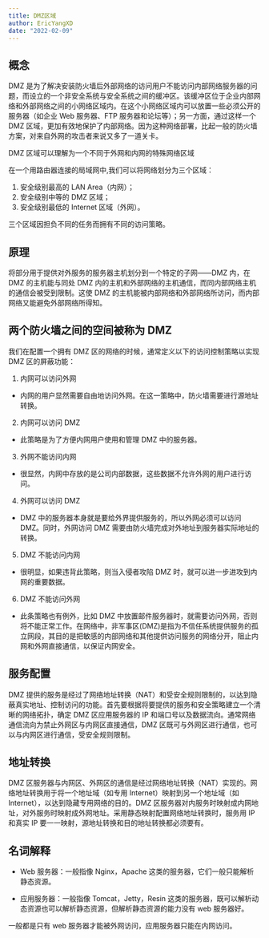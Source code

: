 ```yaml
---
title: DMZ区域
author: EricYangXD
date: "2022-02-09"
---
```


## 概念

DMZ 是为了解决安装防火墙后外部网络的访问用户不能访问内部网络服务器的问题，而设立的一个非安全系统与安全系统之间的缓冲区。该缓冲区位于企业内部网络和外部网络之间的小网络区域内。在这个小网络区域内可以放置一些必须公开的服务器（如企业 Web 服务器、FTP 服务器和论坛等）；另一方面，通过这样一个 DMZ 区域，更加有效地保护了内部网络。因为这种网络部署，比起一般的防火墙方案，对来自外网的攻击者来说又多了一道关卡。

DMZ 区域可以理解为一个不同于外网和内网的特殊网络区域

在一个用路由器连接的局域网中,我们可以将网络划分为三个区域：

1. 安全级别最高的 LAN Area（内网）；
2. 安全级别中等的 DMZ 区域；
3. 安全级别最低的 Internet 区域（外网）。

三个区域因担负不同的任务而拥有不同的访问策略。

## 原理

将部分用于提供对外服务的服务器主机划分到一个特定的子网——DMZ 内，在 DMZ 的主机能与同处 DMZ 内的主机和外部网络的主机通信，而同内部网络主机的通信会被受到限制。这使 DMZ 的主机能被内部网络和外部网络所访问，而内部网络又能避免外部网络所得知。

## 两个防火墙之间的空间被称为 DMZ

我们在配置一个拥有 DMZ 区的网络的时候，通常定义以下的访问控制策略以实现 DMZ 区的屏蔽功能：

1. 内网可以访问外网

-   内网的用户显然需要自由地访问外网。在这一策略中，防火墙需要进行源地址转换。

2. 内网可以访问 DMZ

-   此策略是为了方便内网用户使用和管理 DMZ 中的服务器。

3. 外网不能访问内网

-   很显然，内网中存放的是公司内部数据，这些数据不允许外网的用户进行访问。

4. 外网可以访问 DMZ

-   DMZ 中的服务器本身就是要给外界提供服务的，所以外网必须可以访问 DMZ。同时，外网访问 DMZ 需要由防火墙完成对外地址到服务器实际地址的转换。

5. DMZ 不能访问内网

-   很明显，如果违背此策略，则当入侵者攻陷 DMZ 时，就可以进一步进攻到内网的重要数据。

6. DMZ 不能访问外网

-   此条策略也有例外，比如 DMZ 中放置邮件服务器时，就需要访问外网，否则将不能正常工作。在网络中，非军事区(DMZ)是指为不信任系统提供服务的孤立网段，其目的是把敏感的内部网络和其他提供访问服务的网络分开，阻止内网和外网直接通信，以保证内网安全。

## 服务配置

DMZ 提供的服务是经过了网络地址转换（NAT）和受安全规则限制的，以达到隐蔽真实地址、控制访问的功能。首先要根据将要提供的服务和安全策略建立一个清晰的网络拓扑，确定 DMZ 区应用服务器的 IP 和端口号以及数据流向。通常网络通信流向为禁止外网区与内网区直接通信，DMZ 区既可与外网区进行通信，也可以与内网区进行通信，受安全规则限制。

## 地址转换

DMZ 区服务器与内网区、外网区的通信是经过网络地址转换（NAT）实现的。网络地址转换用于将一个地址域（如专用 Internet）映射到另一个地址域（如 Internet），以达到隐藏专用网络的目的。DMZ 区服务器对内服务时映射成内网地址，对外服务时映射成外网地址。采用静态映射配置网络地址转换时，服务用 IP 和真实 IP 要一一映射，源地址转换和目的地址转换都必须要有。

## 名词解释

-   Web 服务器：一般指像 Nginx，Apache 这类的服务器，它们一般只能解析静态资源。

-   应用服务器：一般指像 Tomcat，Jetty，Resin 这类的服务器，既可以解析动态资源也可以解析静态资源，但解析静态资源的能力没有 web 服务器好。

一般都是只有 web 服务器才能被外网访问，应用服务器只能在内网访问。
